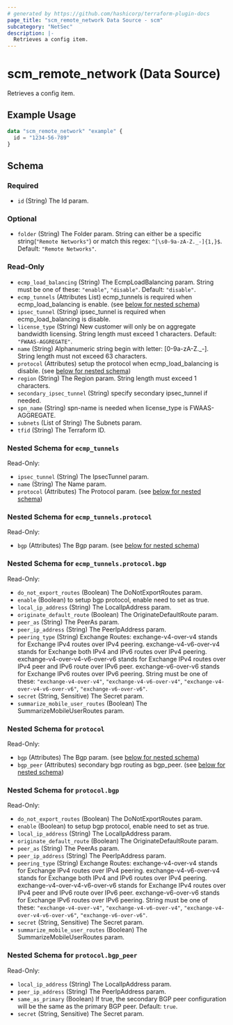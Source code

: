```yaml
---
# generated by https://github.com/hashicorp/terraform-plugin-docs
page_title: "scm_remote_network Data Source - scm"
subcategory: "NetSec"
description: |-
  Retrieves a config item.
---
```


# scm_remote_network (Data Source)

Retrieves a config item.

## Example Usage

```terraform
data "scm_remote_network" "example" {
  id = "1234-56-789"
}
```

<!-- schema generated by tfplugindocs -->
## Schema

### Required

- `id` (String) The Id param.

### Optional

- `folder` (String) The Folder param. String can either be a specific string(`"Remote Networks"`) or match this regex: `^[\s0-9a-zA-Z._-]{1,}$`. Default: `"Remote Networks"`.

### Read-Only

- `ecmp_load_balancing` (String) The EcmpLoadBalancing param. String must be one of these: `"enable"`, `"disable"`. Default: `"disable"`.
- `ecmp_tunnels` (Attributes List) ecmp_tunnels is required when ecmp_load_balancing is enable. (see [below for nested schema](#nestedatt--ecmp_tunnels))
- `ipsec_tunnel` (String) ipsec_tunnel is required when ecmp_load_balancing is disable.
- `license_type` (String) New customer will only be on aggregate bandwidth licensing. String length must exceed 1 characters. Default: `"FWAAS-AGGREGATE"`.
- `name` (String) Alphanumeric string begin with letter: [0-9a-zA-Z._-]. String length must not exceed 63 characters.
- `protocol` (Attributes) setup the protocol when ecmp_load_balancing is disable. (see [below for nested schema](#nestedatt--protocol))
- `region` (String) The Region param. String length must exceed 1 characters.
- `secondary_ipsec_tunnel` (String) specify secondary ipsec_tunnel if needed.
- `spn_name` (String) spn-name is needed when license_type is FWAAS-AGGREGATE.
- `subnets` (List of String) The Subnets param.
- `tfid` (String) The Terraform ID.

<a id="nestedatt--ecmp_tunnels"></a>
### Nested Schema for `ecmp_tunnels`

Read-Only:

- `ipsec_tunnel` (String) The IpsecTunnel param.
- `name` (String) The Name param.
- `protocol` (Attributes) The Protocol param. (see [below for nested schema](#nestedatt--ecmp_tunnels--protocol))

<a id="nestedatt--ecmp_tunnels--protocol"></a>
### Nested Schema for `ecmp_tunnels.protocol`

Read-Only:

- `bgp` (Attributes) The Bgp param. (see [below for nested schema](#nestedatt--ecmp_tunnels--protocol--bgp))

<a id="nestedatt--ecmp_tunnels--protocol--bgp"></a>
### Nested Schema for `ecmp_tunnels.protocol.bgp`

Read-Only:

- `do_not_export_routes` (Boolean) The DoNotExportRoutes param.
- `enable` (Boolean) to setup bgp protocol, enable need to set as true.
- `local_ip_address` (String) The LocalIpAddress param.
- `originate_default_route` (Boolean) The OriginateDefaultRoute param.
- `peer_as` (String) The PeerAs param.
- `peer_ip_address` (String) The PeerIpAddress param.
- `peering_type` (String) Exchange Routes: exchange-v4-over-v4 stands for Exchange IPv4 routes over IPv4 peering. exchange-v4-v6-over-v4 stands for Exchange both IPv4 and IPv6 routes over IPv4 peering. exchange-v4-over-v4-v6-over-v6 stands for Exchange IPv4 routes over IPv4 peer and IPv6 route over IPv6 peer. exchange-v6-over-v6 stands for Exchange IPv6 routes over IPv6 peering. String must be one of these: `"exchange-v4-over-v4"`, `"exchange-v4-v6-over-v4"`, `"exchange-v4-over-v4-v6-over-v6"`, `"exchange-v6-over-v6"`.
- `secret` (String, Sensitive) The Secret param.
- `summarize_mobile_user_routes` (Boolean) The SummarizeMobileUserRoutes param.




<a id="nestedatt--protocol"></a>
### Nested Schema for `protocol`

Read-Only:

- `bgp` (Attributes) The Bgp param. (see [below for nested schema](#nestedatt--protocol--bgp))
- `bgp_peer` (Attributes) secondary bgp routing as bgp_peer. (see [below for nested schema](#nestedatt--protocol--bgp_peer))

<a id="nestedatt--protocol--bgp"></a>
### Nested Schema for `protocol.bgp`

Read-Only:

- `do_not_export_routes` (Boolean) The DoNotExportRoutes param.
- `enable` (Boolean) to setup bgp protocol, enable need to set as true.
- `local_ip_address` (String) The LocalIpAddress param.
- `originate_default_route` (Boolean) The OriginateDefaultRoute param.
- `peer_as` (String) The PeerAs param.
- `peer_ip_address` (String) The PeerIpAddress param.
- `peering_type` (String) Exchange Routes: exchange-v4-over-v4 stands for Exchange IPv4 routes over IPv4 peering. exchange-v4-v6-over-v4 stands for Exchange both IPv4 and IPv6 routes over IPv4 peering. exchange-v4-over-v4-v6-over-v6 stands for Exchange IPv4 routes over IPv4 peer and IPv6 route over IPv6 peer. exchange-v6-over-v6 stands for Exchange IPv6 routes over IPv6 peering. String must be one of these: `"exchange-v4-over-v4"`, `"exchange-v4-v6-over-v4"`, `"exchange-v4-over-v4-v6-over-v6"`, `"exchange-v6-over-v6"`.
- `secret` (String, Sensitive) The Secret param.
- `summarize_mobile_user_routes` (Boolean) The SummarizeMobileUserRoutes param.


<a id="nestedatt--protocol--bgp_peer"></a>
### Nested Schema for `protocol.bgp_peer`

Read-Only:

- `local_ip_address` (String) The LocalIpAddress param.
- `peer_ip_address` (String) The PeerIpAddress param.
- `same_as_primary` (Boolean) If true, the secondary BGP peer configuration will be the same as the primary BGP peer. Default: `true`.
- `secret` (String, Sensitive) The Secret param.
